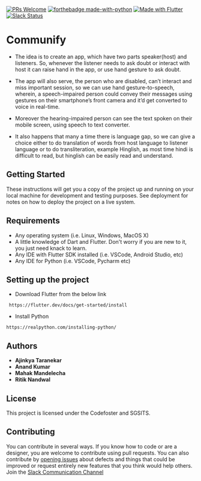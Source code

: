[![PRs Welcome](https://img.shields.io/badge/PRs-welcome-brightgreen.svg?style=flat-square)](https://github.com/codefostergs/communify/pulls)
[![forthebadge made-with-python](http://ForTheBadge.com/images/badges/made-with-python.svg)](https://www.python.org/)
[![Made with Flutter](https://img.shields.io/badge/Made_with-Flutter-blue.svg)](https://flutter.dev/)
[![Slack Status](https://img.shields.io/badge/Chat%20on-Slack-orange.svg)](https://join.slack.com/t/communify-workspace/shared_invite/enQtODU5Mzc0NTI2MDcxLWUzNzM0NDJmODZiZmQwZDI5M2EyODY5OGUyMWE1YTk0MWRhYzhmY2E2M2UzMTkyN2JjMWJiMDMwNTdiOTU5NDE)

# Communify
- The idea is to create an app, which have two parts speaker(host) and listeners. So, whenever the listener needs to ask doubt or interact with host it can raise hand in the app, or use hand gesture to ask doubt. 

- The app will also serve, the person who are disabled, can’t interact and miss important session, so we can use hand gesture-to-speech, wherein, a speech-impaired person could convey their messages using gestures on their smartphone’s front camera and it’d get converted to voice in real-time.

- Moreover the hearing-impaired person can see the text spoken on their mobile screen, using speech to text converter.

- It also happens that many a time there is language gap, so we can give a choice either to do translation of words from host language to listener language or to do transliteration, example Hinglish, as most time hindi is difficult to read, but hinglish can be easily read and understand.

## Getting Started

These instructions will get you a copy of the project up and running on your local machine for development and testing purposes. See deployment for notes on how to deploy the project on a live system.

## Requirements 
* Any operating system (i.e. Linux, Windows, MacOS X)
* A little knowledge of Dart and Flutter. Don't worry if you are new to it, you just need knack to learn.
* Any IDE with Flutter SDK installed (i.e. VSCode, Android Studio, etc)
* Any IDE for Python (i.e. VSCode, Pycharm etc)

## Setting up the project
* Download Flutter from the below link
```
 https://flutter.dev/docs/get-started/install
```

* Install Python
```
https://realpython.com/installing-python/
```

## Authors
 
* **Ajinkya Taranekar** 
* **Anand Kumar**
* **Mahak Mandelecha** 
* **Ritik Nandwal** 

## License

This project is licensed under the Codefoster and SGSITS.

## Contributing
You can contribute in several ways. If you know how to code or are a designer, you are welcome to contribute using pull requests.
You can also contribute by [opening issues](https://github.com/codefostergs/communify/issues) about defects and things that could be improved or request entirely new features that you think would help others.
Join the [Slack Communication Channel](https://join.slack.com/t/communify-workspace/shared_invite/enQtODU5Mzc0NTI2MDcxLWUzNzM0NDJmODZiZmQwZDI5M2EyODY5OGUyMWE1YTk0MWRhYzhmY2E2M2UzMTkyN2JjMWJiMDMwNTdiOTU5NDE)

